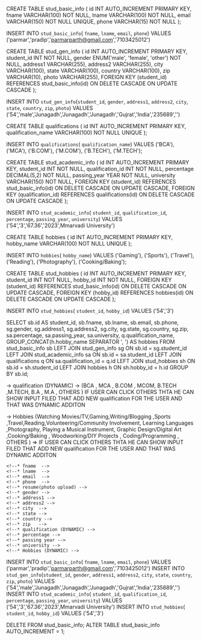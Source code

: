 <!--! fname  -->
<!--! lname  -->
<!--! email  -->
<!--! phone  -->

CREATE TABLE stud_basic_info (
    id INT AUTO_INCREMENT PRIMARY KEY,
        fname VARCHAR(100) NOT NULL,
        lname VARCHAR(100) NOT NULL,
        email VARCHAR(150) NOT NULL UNIQUE,
        phone VARCHAR(15) NOT NULL 
);

INSERT INTO `stud_basic_info`( `fname`, `lname`, `email`, `phone`) VALUES ('parmar','pradip','parmarparth@gmail.com','7103425012')

<!--! gender -->
<!--! address1 -->
<!--! address2 -->
<!--! city  -->
<!--! state -->
<!--! country -->
<!--! zip   -->
<!--! resume -->

CREATE TABLE stud_gen_info (
    id INT AUTO_INCREMENT PRIMARY KEY,
    student_id INT NOT NULL,
        gender ENUM('male', 'female', 'other') NOT NULL,
        address1 VARCHAR(255),
        address2 VARCHAR(255),
        city VARCHAR(100),
        state VARCHAR(100),
        country VARCHAR(100),
        zip VARCHAR(10),
        photo VARCHAR(255),
    FOREIGN KEY (student_id) REFERENCES stud_basic_info(id) ON DELETE CASCADE ON UPDATE CASCADE
);


INSERT INTO `stud_gen_info`(`student_id`, `gender`, `address1`, `address2`, `city`, `state`, `country`, `zip`, `photo`) VALUES ('54','male','Junagadh','Junagadh','Junagadh','Gujrat','India','235689','')
<!--! qualification   -->
<!--! percentage -->
<!--! passing year -->
<!--! university -->

CREATE TABLE qualifications (
    id INT AUTO_INCREMENT PRIMARY KEY,
    qualification_name VARCHAR(100) NOT NULL UNIQUE
);

INSERT INTO `qualifications`( `qualification_name`)
 VALUES
  ('BCA'),
  ('MCA'),
  ('B.COM'),
  ('M.COM'),
  ('B.TECH'),
  ('M.TECH');



CREATE TABLE stud_academic_info (
    id INT AUTO_INCREMENT PRIMARY KEY,
    student_id INT NOT NULL,
        qualification_id INT NOT NULL,
        percentage DECIMAL(5,2) NOT NULL,
        passing_year YEAR NOT NULL,
        university VARCHAR(150) NOT NULL,
    FOREIGN KEY (student_id) REFERENCES stud_basic_info(id) ON DELETE CASCADE ON UPDATE CASCADE,
    FOREIGN KEY (qualification_id) REFERENCES qualifications(id) ON DELETE CASCADE ON UPDATE CASCADE
);

INSERT INTO `stud_academic_info`( `student_id`, `qualification_id`, `percentage`, `passing_year`, `university`) VALUES ('54','3','67.36','2023',Mmarvadi University')
<!--! Hobbies -->

CREATE TABLE hobbies (
    id INT AUTO_INCREMENT PRIMARY KEY,
    hobby_name VARCHAR(100) NOT NULL UNIQUE
);

INSERT INTO `hobbies`( `hobby_name`)
 VALUES
  ('Gaming'),
  ('Sports'),
  ('Travel'),
  ('Reading'),
  ('Photography'),
  ('Cooking/Baking');

CREATE TABLE stud_hobbies (
    id INT AUTO_INCREMENT PRIMARY KEY,
    student_id INT NOT NULL,
    hobby_id INT NOT NULL,
    FOREIGN KEY (student_id) REFERENCES stud_basic_info(id) ON DELETE CASCADE ON UPDATE CASCADE,
    FOREIGN KEY (hobby_id) REFERENCES hobbies(id) ON DELETE CASCADE ON UPDATE CASCADE
);

INSERT INTO `stud_hobbies`( `student_id`, `hobby_id`) VALUES ('54','3')


SELECT 
    sb.id AS student_id,
    sb.fname,
    sb.lname,
    sb.email,
    sb.phone,
    sg.gender,
    sg.address1,
    sg.address2,
    sg.city,
    sg.state,
    sg.country,
    sg.zip,
    sa.percentage,
    sa.passing_year,
    sa.university,
    q.qualification_name,
    GROUP_CONCAT(h.hobby_name SEPARATOR ', ') AS hobbies
FROM stud_basic_info sb
LEFT JOIN stud_gen_info sg ON sb.id = sg.student_id
LEFT JOIN stud_academic_info sa ON sb.id = sa.student_id
LEFT JOIN qualifications q ON sa.qualification_id = q.id
LEFT JOIN stud_hobbies sh ON sb.id = sh.student_id
LEFT JOIN hobbies h ON sh.hobby_id = h.id
GROUP BY sb.id;



-> qualification (DYNAMIC) -> (BCA , MCA , B.COM , MCOM, B.TECH ,M.TECH, B.A , M.A , OTHERS )
IF USER CAN CLICK OTHERS THTA HE CAN SHOW INPUT FILED THAT ADD NEW qualification FOR THE USER AND THAT WAS DYNAMIC ADDITON

-> Hobbies  (Watching Movies/TV,Gaming,Writing/Blogging ,Sports ,Travel,Reading,Volunteering/Community Involvement, Learning Languages ,Photography, Playing a Musical Instrument, Graphic Design/Digital Art ,Cooking/Baking , Woodworking/DIY Projects , Coding/Programming , OTHERS ) => IF USER CAN CLICK OTHERS THTA HE CAN SHOW INPUT FILED THAT ADD NEW qualification FOR THE USER AND THAT WAS DYNAMIC ADDITON 


    <!--* fname  -->
    <!--* lname  -->
    <!--* email  -->
    <!--* phone  -->
    <!--* resume(photo upload) -->
    <!--* gender -->
    <!--* address1 -->
    <!--* address2 -->
    <!--* city  -->
    <!--* state -->
    <!--* country -->
    <!--* zip   -->
    <!--* qualification (DYNAMIC) -->
    <!--* percentage -->
    <!--* passing year -->
    <!--* university -->
    <!--* Hobbies (DYNAMIC) -->




INSERT INTO `stud_basic_info`( `fname`, `lname`, `email`, `phone`) VALUES ('parmar','pradip','parmarparth@gmail.com','7103425012')
INSERT INTO `stud_gen_info`(`student_id`, `gender`, `address1`, `address2`, `city`, `state`, `country`, `zip`, `photo`) VALUES ('54','male','Junagadh','Junagadh','Junagadh','Gujrat','India','235689','')
INSERT INTO `stud_academic_info`( `student_id`, `qualification_id`, `percentage`, `passing_year`, `university`) VALUES ('54','3','67.36','2023',Mmarvadi University')
INSERT INTO `stud_hobbies`( `student_id`, `hobby_id`) VALUES ('54','3')




DELETE FROM stud_basic_info;
ALTER TABLE stud_basic_info AUTO_INCREMENT = 1;
